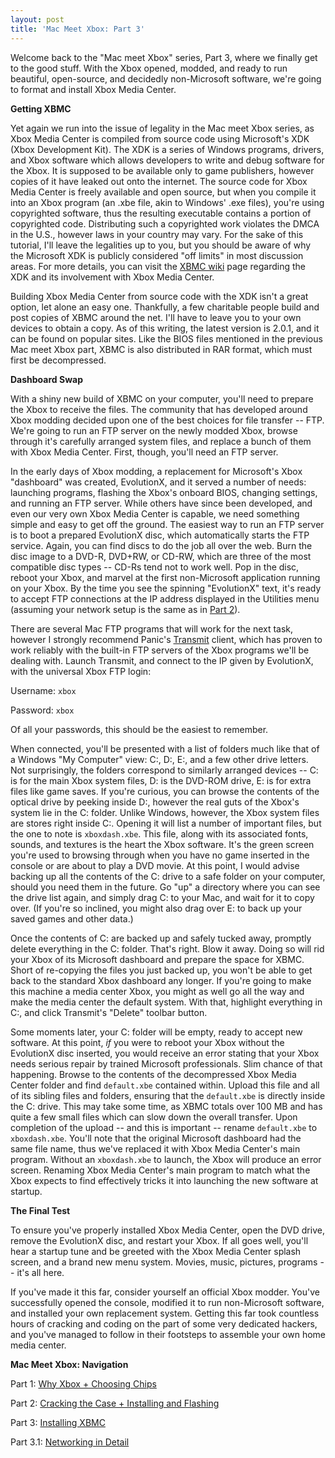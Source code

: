 ```yaml
---
layout: post
title: 'Mac Meet Xbox: Part 3'
---
```

Welcome back to the "Mac meet Xbox" series, Part 3, where we finally get to the good stuff.  With the Xbox opened, modded, and ready to run beautiful, open-source, and decidedly non-Microsoft software, we're going to format and install Xbox Media Center.

**Getting XBMC**

Yet again we run into the issue of legality in the Mac meet Xbox series, as Xbox Media Center is compiled from source code using Microsoft's XDK (Xbox Development Kit).  The XDK is a series of Windows programs, drivers, and Xbox software which allows developers to write and debug software for the Xbox.  It is supposed to be available only to game publishers, however copies of it have leaked out onto the internet.  The source code for Xbox Media Center is freely available and open source, but when you compile it into an Xbox program (an .xbe file, akin to Windows' .exe files), you're using copyrighted software, thus the resulting executable contains a portion of copyrighted code.  Distributing such a copyrighted work violates the DMCA in the U.S., however laws in your country may vary.  For the sake of this tutorial, I'll leave the legalities up to you, but you should be aware of why the Microsoft XDK is publicly considered "off limits" in most discussion areas.  For more details, you can visit the [XBMC wiki](http://xboxmediacenter.com/wiki/index.php?title=Microsoft_Xbox_SDK) page regarding the XDK and its involvement with Xbox Media Center.

Building Xbox Media Center from source code with the XDK isn't a great option, let alone an easy one.  Thankfully, a few charitable people build and post copies of XBMC around the net.  I'll have to leave you to your own devices to obtain a copy.  As of this writing, the latest version is 2.0.1, and it can be found on popular sites.  Like the BIOS files mentioned in the previous Mac meet Xbox part, XBMC is also distributed in RAR format, which must first be decompressed.

**Dashboard Swap**

With a shiny new build of XBMC on your computer, you'll need to prepare the Xbox to receive the files.  The community that has developed around Xbox modding decided upon one of the best choices for file transfer -- FTP.  We're going to run an FTP server on the newly modded Xbox, browse through it's carefully arranged system files, and replace a bunch of them with Xbox Media Center.  First, though, you'll need an FTP server.

In the early days of Xbox modding, a replacement for Microsoft's Xbox "dashboard" was created, EvolutionX, and it served a number of needs: launching programs, flashing the Xbox's onboard BIOS, changing settings, and running an FTP server.  While others have since been developed, and even our very own Xbox Media Center is capable, we need something simple and easy to get off the ground.  The easiest way to run an FTP server is to boot a prepared EvolutionX disc, which automatically starts the FTP service.  Again, you can find discs to do the job all over the web.  Burn the disc image to a DVD-R, DVD+RW, or CD-RW, which are three of the most compatible disc types -- CD-Rs tend not to work well.  Pop in the disc, reboot your Xbox, and marvel at the first non-Microsoft application running on your Xbox.  By the time you see the spinning "EvolutionX" text, it's ready to accept FTP connections at the IP address displayed in the Utilities menu (assuming your network setup is the same as in [Part 2](/2006/09/09/mac-meet-xbox-part-2/)).

There are several Mac FTP programs that will work for the next task, however I strongly recommend Panic's [Transmit](http://www.panic.com/transmit/) client, which has proven to work reliably with the built-in FTP servers of the Xbox programs we'll be dealing with.  Launch Transmit, and connect to the IP given by EvolutionX, with the universal Xbox FTP login:

Username: `xbox`

Password: `xbox`

Of all your passwords, this should be the easiest to remember.

When connected, you'll be presented with a list of folders much like that of a Windows "My Computer" view: C:, D:, E:, and a few other drive letters.  Not surprisingly, the folders correspond to similarly arranged devices -- C: is for the main Xbox system files, D: is the DVD-ROM drive, E: is for extra files like game saves.  If you're curious, you can browse the contents of the optical drive by peeking inside D:, however the real guts of the Xbox's system lie in the C: folder.  Unlike Windows, however, the Xbox system files are stores right inside C:.  Opening it will list a number of important files, but the one to note is `xboxdash.xbe`.  This file, along with its associated fonts, sounds, and textures is the heart the Xbox software.  It's the green screen you're used to browsing through when you have no game inserted in the console or are about to play a DVD movie.  At this point, I would advise backing up all the contents of the C: drive to a safe folder on your computer, should you need them in the future.  Go "up" a directory where you can see the drive list again, and simply drag C: to your Mac, and wait for it to copy over.  (If you're so inclined, you might also drag over E: to back up your saved games and other data.)

Once the contents of C: are backed up and safely tucked away, promptly delete everything in the C: folder.  That's right.  Blow it away.  Doing so will rid your Xbox of its Microsoft dashboard and prepare the space for XBMC.  Short of re-copying the files you just backed up, you won't be able to get back to the standard Xbox dashboard any longer.  If you're going to make this machine a media center Xbox, you might as well go all the way and make the media center the default system.  With that, highlight everything in C:, and click Transmit's "Delete" toolbar button.

Some moments later, your C: folder will be empty, ready to accept new software.  At this point, _if_ you were to reboot your Xbox without the EvolutionX disc inserted, you would receive an error stating that your Xbox needs serious repair by trained Microsoft professionals.  Slim chance of that happening.  Browse to the contents of the decompressed Xbox Media Center folder and find `default.xbe` contained within.  Upload this file and all of its sibling files and folders, ensuring that the `default.xbe` is directly inside the C: drive.  This may take some time, as XBMC totals over 100 MB and has quite a few small files which can slow down the overall transfer.  Upon completion of the upload -- and this is important -- rename `default.xbe` to `xboxdash.xbe`.  You'll note that the original Microsoft dashboard had the same file name, thus we've replaced it with Xbox Media Center's main program.  Without an `xboxdash.xbe` to launch, the Xbox will produce an error screen.  Renaming Xbox Media Center's main program to match what the Xbox expects to find effectively tricks it into launching the new software at startup.

**The Final Test**

To ensure you've properly installed Xbox Media Center, open the DVD drive, remove the EvolutionX disc, and restart your Xbox.  If all goes well, you'll hear a startup tune and be greeted with the Xbox Media Center splash screen, and a brand new menu system.  Movies, music, pictures, programs -- it's all here.

If you've made it this far, consider yourself an official Xbox modder.  You've successfully opened the console, modified it to run non-Microsoft software, and installed your own replacement system.  Getting this far took countless hours of cracking and coding on the part of some very dedicated hackers, and you've managed to follow in their footsteps to assemble your own home media center.

**Mac Meet Xbox: Navigation**

Part 1: [Why Xbox + Choosing Chips](/2006/08/19/mac-meet-xbox-part-1/)

Part 2: [Cracking the Case + Installing and Flashing](/2006/09/09/mac-meet-xbox-part-2/)

Part 3: [Installing XBMC](/2006/12/21/mac-meet-xbox-part-3/)

Part 3.1: [Networking in Detail](/2007/02/11/mac-meet-xbox-part-3-1/)
